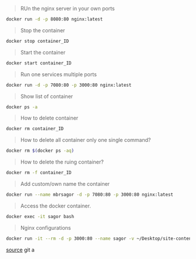 > RUn the nginx server in your own ports
```bash
docker run -d -p 8080:80 nginx:latest
```

> Stop the container
```bash
docker stop container_ID
```

> Start the container
```bash
docker start container_ID
```

> Run one services multiple ports
```bash
docker run -d -p 7080:80 -p 3000:80 nginx:latest
```
> Show list of container
```bash
docker ps -a 
```

> How to delete container
```bash
docker rm container_ID
```

> How to delete all container only one single command?
```bash
docker rm $(docker ps -aq)
```

> How to delete the ruing container?
```bash
docker rm -f container_ID
```

> Add custom/own name the container
```bash
docker run --name mbrsagor -d -p 7080:80 -p 3000:80 nginx:latest
```

> Access the docker container.
```bash
docker exec -it sagor bash
```

> Nginx configurations
```bash
docker run -it --rm -d -p 3000:80 --name sagor -v ~/Desktop/site-content:/usr/share/nginx/html nginx
```
[source](https://www.docker.com/blog/how-to-use-the-official-nginx-docker-image/)
git a
